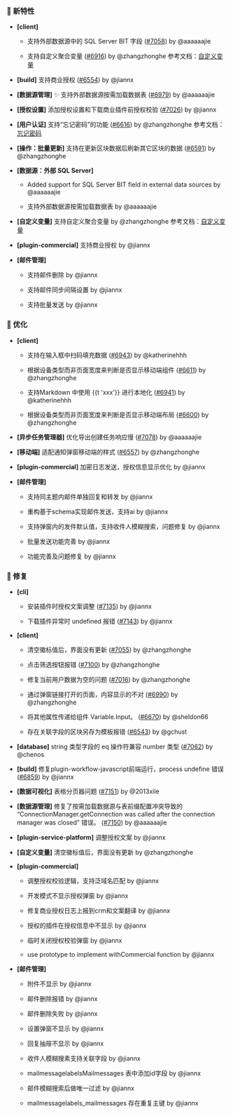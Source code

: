### 🎉 新特性

- **[client]**
  - 支持外部数据源中的 SQL Server BIT 字段 ([#7058](https://github.com/nocobase/nocobase/pull/7058)) by @aaaaaajie

  - 支持自定义聚合变量 ([#6916](https://github.com/nocobase/nocobase/pull/6916)) by @zhangzhonghe
参考文档：[自定义变量](https://pr-383.docs-cn.nocobase.com/handbook/custom-variables)
- **[build]** 支持商业授权 ([#6554](https://github.com/nocobase/nocobase/pull/6554)) by @jiannx

- **[数据源管理]** ✨ 支持外部数据源按需加载数据表 ([#6979](https://github.com/nocobase/nocobase/pull/6979)) by @aaaaaajie

- **[授权设置]** 添加授权设置和下载商业插件前授权校验 ([#7026](https://github.com/nocobase/nocobase/pull/7026)) by @jiannx

- **[用户认证]** 支持“忘记密码”的功能 ([#6616](https://github.com/nocobase/nocobase/pull/6616)) by @zhangzhonghe
参考文档：[忘记密码](https://docs-cn.nocobase.com/handbook/auth/user#%E5%BF%98%E8%AE%B0%E5%AF%86%E7%A0%81)
- **[操作：批量更新]** 支持在更新区块数据后刷新其它区块的数据 ([#6591](https://github.com/nocobase/nocobase/pull/6591)) by @zhangzhonghe

- **[数据源：外部 SQL Server]**
  - Added support for SQL Server BIT field in external data sources by @aaaaaajie

  - 支持外部数据源按需加载数据表 by @aaaaaajie

- **[自定义变量]** 支持自定义聚合变量 by @zhangzhonghe
参考文档：[自定义变量](https://pr-383.docs-cn.nocobase.com/handbook/custom-variables)
- **[plugin-commercial]** 支持商业授权 by @jiannx

- **[邮件管理]**
  - 支持邮件删除 by @jiannx

  - 支持邮件同步间隔设置 by @jiannx

  - 支持批量发送 by @jiannx

### 🚀 优化

- **[client]**
  - 支持在输入框中扫码填充数据 ([#6943](https://github.com/nocobase/nocobase/pull/6943)) by @katherinehhh

  - 根据设备类型而非页面宽度来判断是否显示移动端组件 ([#6611](https://github.com/nocobase/nocobase/pull/6611)) by @zhangzhonghe

  - 支持Markdown 中使用 {{t 'xxx'}} 进行本地化 ([#6941](https://github.com/nocobase/nocobase/pull/6941)) by @katherinehhh

  - 根据设备类型而非页面宽度来判断是否显示移动端布局 ([#6600](https://github.com/nocobase/nocobase/pull/6600)) by @zhangzhonghe

- **[异步任务管理器]** 优化导出创建任务响应慢 ([#7078](https://github.com/nocobase/nocobase/pull/7078)) by @aaaaaajie

- **[移动端]** 适配通知弹窗移动端的样式 ([#6557](https://github.com/nocobase/nocobase/pull/6557)) by @zhangzhonghe

- **[plugin-commercial]** 加密日志发送，授权信息显示优化 by @jiannx

- **[邮件管理]**
  - 支持同主题内邮件单独回复和转发 by @jiannx

  - 重构基于schema实现邮件发送，支持ai by @jiannx

  - 支持弹窗内的发件默认值，支持收件人模糊搜索，问题修复 by @jiannx

  - 批量发送功能完善 by @jiannx

  - 功能完善及问题修复 by @jiannx

### 🐛 修复

- **[cli]**
  - 安装插件时授权文案调整 ([#7135](https://github.com/nocobase/nocobase/pull/7135)) by @jiannx

  - 下载插件异常时 undefined 报错 ([#7143](https://github.com/nocobase/nocobase/pull/7143)) by @jiannx

- **[client]**
  - 清空徽标值后，界面没有更新 ([#7055](https://github.com/nocobase/nocobase/pull/7055)) by @zhangzhonghe

  - 点击筛选按钮报错 ([#7100](https://github.com/nocobase/nocobase/pull/7100)) by @zhangzhonghe

  - 修复当前用户数据为空的问题 ([#7016](https://github.com/nocobase/nocobase/pull/7016)) by @zhangzhonghe

  - 通过弹窗链接打开的页面，内容显示的不对 ([#6990](https://github.com/nocobase/nocobase/pull/6990)) by @zhangzhonghe

  - 将其他属性传递给组件 Variable.Input。 ([#6670](https://github.com/nocobase/nocobase/pull/6670)) by @sheldon66

  - 存在关联字段的区块另存为模板报错 ([#6543](https://github.com/nocobase/nocobase/pull/6543)) by @gchust

- **[database]** string 类型字段的 eq 操作符兼容 number 类型 ([#7062](https://github.com/nocobase/nocobase/pull/7062)) by @chenos

- **[build]** 修复plugin-workflow-javascript前端运行，process undefine 错误 ([#6859](https://github.com/nocobase/nocobase/pull/6859)) by @jiannx

- **[数据可视化]** 表格分页器问题 ([#7151](https://github.com/nocobase/nocobase/pull/7151)) by @2013xile

- **[数据源管理]** 修复了按需加载数据源与表前缀配置冲突导致的 “ConnectionManager.getConnection was called after the connection manager was closed” 错误。 ([#7150](https://github.com/nocobase/nocobase/pull/7150)) by @aaaaaajie

- **[plugin-service-platform]** 调整授权文案 by @jiannx

- **[自定义变量]** 清空徽标值后，界面没有更新 by @zhangzhonghe

- **[plugin-commercial]**
  - 调整授权校验逻辑，支持泛域名匹配 by @jiannx

  - 开发模式不显示授权弹窗 by @jiannx

  - 修复商业授权日志上报到crm和文案翻译 by @jiannx

  - 授权的插件在授权信息中不显示 by @jiannx

  - 临时关闭授权校验弹窗 by @jiannx

  - use prototype to implement withCommercial function by @jiannx

- **[邮件管理]**
  - 附件不显示 by @jiannx

  - 邮件删除报错 by @jiannx

  - 邮件删除失败 by @jiannx

  - 设置弹窗不显示 by @jiannx

  - 回复抽屉不显示 by @jiannx

  - 收件人模糊搜素支持关联字段 by @jiannx

  - mailmessagelabelsMailmessages 表中添加id字段 by @jiannx

  - 邮件模糊搜索后做唯一过滤 by @jiannx

  - mailmessagelabels_mailmessages 存在重复主键 by @jiannx

